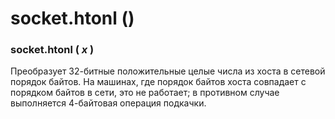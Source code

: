 # socket.htonl \(\)

### socket.htonl \( _x_ \)

Преобразует 32-битные положительные целые числа из хоста в сетевой порядок байтов. На машинах, где порядок байтов хоста совпадает с порядком байтов в сети, это не работает; в противном случае выполняется 4-байтовая операция подкачки.



